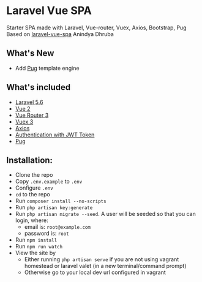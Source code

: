 # Laravel Vue SPA
Starter SPA made with Laravel, Vue-router, Vuex, Axios, Bootstrap, Pug
Based on [laravel-vue-spa](https://github.com/anindya-dhruba/laravel-vue-spa) Anindya Dhruba

## What's New
 * Add [Pug](https://pugjs.org) template engine
 
## What's included 
* [Laravel 5.6](https://laravel.com/docs/5.6)
* [Vue 2](https://vuejs.org)
* [Vue Router 3](http://router.vuejs.org)
* [Vuex 3](http://vuex.vuejs.org)
* [Axios](https://github.com/mzabriskie/axios)
* [Authentication with JWT Token](https://github.com/tymondesigns/jwt-auth)
* [Pug](https://pugjs.org)

## Installation:
* Clone the repo
* Copy `.env.example` to `.env`
* Configure `.env`
* `cd` to the repo
* Run `composer install --no-scripts`
* Run `php artisan key:generate`
* Run `php artisan migrate --seed`. A user will be seeded so that you can login, where:
    * email is: `root@example.com`
    * password is: `root`
* Run `npm install`
* Run `npm run watch`
* View the site by 
    * Either running `php artisan serve` if you are not using vagrant homestead or laravel valet (in a new terminal/command prompt)
    * Otherwise go to your local dev url configured in vagrant
